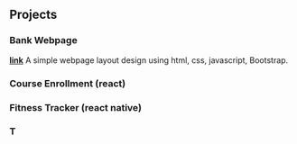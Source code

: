 ## Projects

### Bank Webpage 
[**link**](https://jiun-ting.github.io/bank%20webpage/index.html) A simple webpage layout design using html, css, javascript, Bootstrap. 

### Course Enrollment (react)

### Fitness Tracker (react native)

### T
